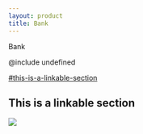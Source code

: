 ```yaml
---
layout: product
title: Bank
---
```

Bank

@include undefined

[\#this-is-a-linkable-section](#this-is-a-linkable-section)

## This is a linkable section

![](/download.png)